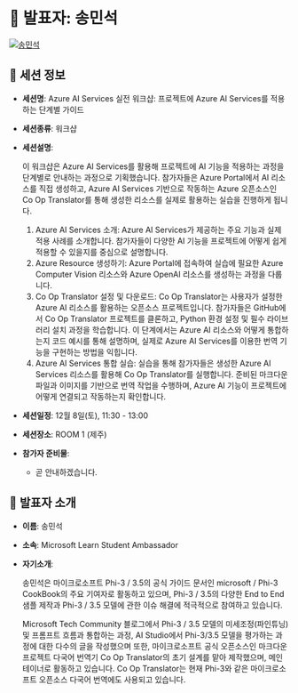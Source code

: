 # 🎤 발표자: 송민석

<div class="container">
    <div class="row justify-content-center">
        <div class="col-md-4 profile mb-4 text-center">
            <a href="#" target="_self"><img src="/images/speakers/minseoksong.jpg" alt="송민석" class="img-fluid" /></a>
        </div>
    </div>
</div>

## 🔎 세션 정보

- **세션명**: Azure AI  Services 실전 워크샵: 프로젝트에 Azure AI Services를 적용하는 단계별 가이드
- **세션종류**: 워크샵
- **세션설명**:

  이 워크샵은 Azure AI Services를 활용해 프로젝트에 AI 기능을 적용하는 과정을 단계별로 안내하는 과정으로 기획했습니다. 참가자들은 Azure Portal에서 AI 리소스를 직접 생성하고, Azure AI Services 기반으로 작동하는 Azure 오픈소스인 Co Op Translator를 통해 생성한 리소스를 실제로 활용하는 실습을 진행하게 됩니다.

  1. Azure AI Services 소개: Azure AI Services가 제공하는 주요 기능과 실제 적용 사례를 소개합니다. 참가자들이 다양한 AI 기능을 프로젝트에 어떻게 쉽게 적용할 수 있을지를 중심으로 설명합니다.
  2. Azure Resource 생성하기: Azure Portal에 접속하여 실습에 필요한 Azure Computer Vision 리소스와 Azure OpenAI 리소스를 생성하는 과정을 다룹니다.
  3. Co Op Translator 설정 및 다운로드: Co Op Translator는 사용자가 설정한 Azure AI 리소스를 활용하는 오픈소스 프로젝트입니다. 참가자들은 GitHub에서 Co Op Translator 프로젝트를 클론하고, Python 환경 설정 및 필수 라이브러리 설치 과정을 학습합니다. 이 단계에서는 Azure AI 리소스와 어떻게 통합하는지 코드 예시를 통해 설명하며, 실제로 Azure AI Services를 이용한 번역 기능을 구현하는 방법을 익힙니다.
  4. Azure AI Services 통합 실습: 실습을 통해 참가자들은 생성한 Azure AI Services 리소스를 활용해 Co Op Translator를 실행합니다. 준비된 마크다운 파일과 이미지를 기반으로 번역 작업을 수행하며, Azure AI 기능이 프로젝트에 어떻게 연결되고 작동하는지 확인합니다.

- **세션일정**: 12월 8일(토), 11:30 - 13:00
- **세션장소**: ROOM 1 (제주)
- **참가자 준비물**:

  - 곧 안내하겠습니다.

## 📜 발표자 소개

- **이름**: 송민석
- **소속**: Microsoft Learn Student Ambassador
- **자기소개**:

  송민석은 마이크로소프트 Phi-3 / 3.5의 공식 가이드 문서인 microsoft / Phi-3 CookBook의 주요 기여자로 활동하고 있으며, Phi-3 / 3.5의 다양한 End to End 샘플 제작과 Phi-3 / 3.5 모델에 관한 이슈 해결에 적극적으로 참여하고 있습니다.

  Microsoft Tech Community 블로그에서 Phi-3 / 3.5 모델의 미세조정(파인튜닝) 및 프롬프트 흐름과 통합하는 과정, AI Studio에서 Phi-3/3.5 모델을 평가하는 과정에 대한 다수의 글을 작성했으며 또한, 마이크로소프트 공식 오픈소스인 마크다운 프로젝트 다국어 번역기 Co Op Translator의 초기 설계를 맡아 제작했으며, 메인테이너로 활동하고 있습니다. Co Op Translator는 현재 Phi-3와 같은 마이크로소프트 오픈소스 다국어 번역에도 사용되고 있습니다.

